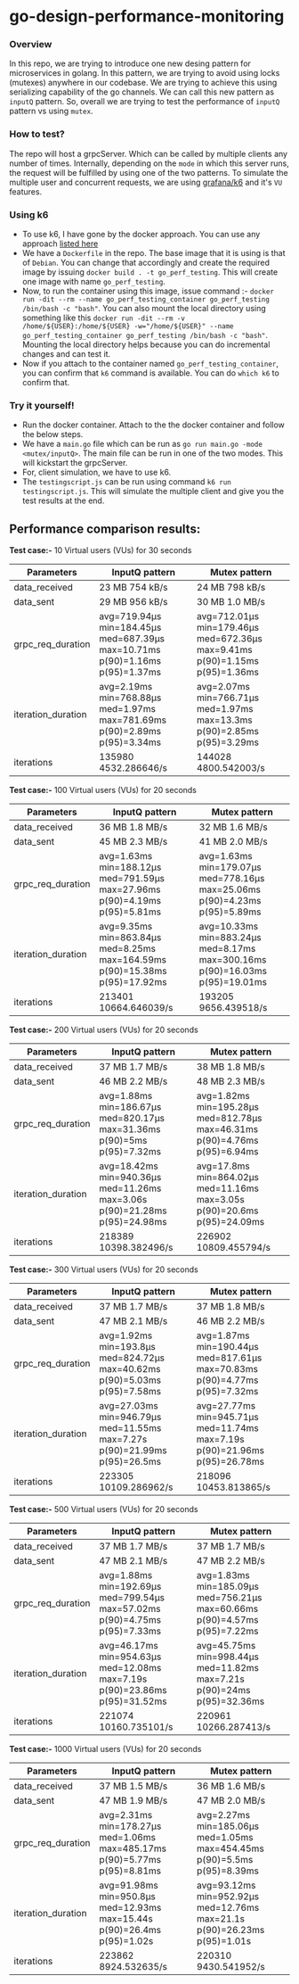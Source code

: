 # go-design-performance-monitoring

### Overview

In this repo, we are trying to introduce one new desing pattern for microservices in golang. In this pattern, we are trying to avoid using locks (mutexes) anywhere in our codebase. We are trying to achieve this using serializing capability of the go channels. We can call this new pattern as `inputQ` pattern. So, overall we are trying to test the performance of `inputQ` pattern vs using `mutex`. 

### How to test?

The repo will host a grpcServer. Which can be called by multiple clients any number of times. Internally, depending on the `mode` in which this server runs, the request will be fulfilled by using one of the two patterns. To simulate the multiple user and concurrent requests, we are using [grafana/k6](https://k6.io/) and it's `VU` features.

### Using k6
* To use k6, I have gone by the docker approach. You can use any approach [listed here](https://k6.io/docs/get-started/installation/)
* We have a `Dockerfile` in the repo. The base image that it is using is that of `Debian`. You can change that accordingly and create the required image by issuing `docker build . -t go_perf_testing`. This will create one image with name `go_perf_testing`.
* Now, to run the container using this image, issue command :- `docker run -dit --rm --name go_perf_testing_container go_perf_testing /bin/bash -c "bash"`. You can also mount the local directory using something like this `docker run -dit --rm -v /home/${USER}:/home/${USER} -w="/home/${USER}" --name go_perf_testing_container go_perf_testing /bin/bash -c "bash"`. Mounting the local directory helps because you can do incremental changes and can test it. 
* Now if you attach to the container named `go_perf_testing_container`, you can confirm that `k6` command is available. You can do `which k6` to confirm that.

### Try it yourself!
* Run the docker container. Attach to the the docker container and follow the below steps.
* We have a `main.go` file which can be run as `go run main.go -mode <mutex/inputQ>`. The main file can be run in one of the two modes. This will kickstart the grpcServer.
* For, client simulation, we have to use k6. 
* The `testingscript.js` can be run using command `k6 run testingscript.js`. This will simulate the multiple client and give you the test results at the end.


## Performance comparison results:

**Test case:-** 10 Virtual users (VUs) for 30 seconds

Parameters          |     InputQ pattern                                                           |        Mutex pattern
-------------       |---------------------------                                                   |---------------------
data_received       |23 MB  754 kB/s                                                               |24 MB  798 kB/s
data_sent           |29 MB  956 kB/s                                                               |30 MB  1.0 MB/s
grpc_req_duration   |avg=719.94µs min=184.45µs med=687.39µs max=10.71ms  p(90)=1.16ms p(95)=1.37ms |avg=712.01µs min=179.46µs med=672.36µs max=9.41ms p(90)=1.15ms p(95)=1.36ms
iteration_duration  |avg=2.19ms   min=768.88µs med=1.97ms   max=781.69ms p(90)=2.89ms p(95)=3.34ms |avg=2.07ms   min=766.71µs med=1.97ms   max=13.3ms p(90)=2.85ms p(95)=3.29ms
iterations          |135980 4532.286646/s                                                          |144028 4800.542003/s


**Test case:-** 100 Virtual users (VUs) for 20 seconds

Parameters          |     InputQ pattern                                                           |        Mutex pattern
-------------       |---------------------------                                                   |---------------------
data_received       |36 MB  1.8 MB/s                                                               |32 MB  1.6 MB/s
data_sent           |45 MB  2.3 MB/s                                                               |41 MB  2.0 MB/s
grpc_req_duration   |avg=1.63ms min=188.12µs med=791.59µs max=27.96ms  p(90)=4.19ms  p(95)=5.81ms  |avg=1.63ms  min=179.07µs med=778.16µs max=25.06ms  p(90)=4.23ms  p(95)=5.89ms
iteration_duration  |avg=9.35ms min=863.84µs med=8.25ms   max=164.59ms p(90)=15.38ms p(95)=17.92ms |avg=10.33ms min=883.24µs med=8.17ms   max=300.16ms p(90)=16.03ms p(95)=19.01ms
iterations          |213401 10664.646039/s                                                         |193205 9656.439518/s

**Test case:-** 200 Virtual users (VUs) for 20 seconds

Parameters          |     InputQ pattern                                                           |        Mutex pattern
-------------       |---------------------------                                                   |---------------------
data_received       |37 MB  1.7 MB/s                                                               |38 MB  1.8 MB/s
data_sent           |46 MB  2.2 MB/s                                                               |48 MB  2.3 MB/s
grpc_req_duration   |avg=1.88ms  min=186.67µs med=820.17µs max=31.36ms p(90)=5ms     p(95)=7.32ms  |avg=1.82ms min=195.28µs med=812.78µs max=46.31ms p(90)=4.76ms p(95)=6.94ms
iteration_duration  |avg=18.42ms min=940.36µs med=11.26ms  max=3.06s   p(90)=21.28ms p(95)=24.98ms |avg=17.8ms min=864.02µs med=11.16ms  max=3.05s   p(90)=20.6ms p(95)=24.09ms
iterations          |218389 10398.382496/s                                                         |226902 10809.455794/s

**Test case:-** 300 Virtual users (VUs) for 20 seconds

Parameters          |     InputQ pattern                                                           |        Mutex pattern
-------------       |---------------------------                                                   |---------------------
data_received       |37 MB  1.7 MB/s                                                               |37 MB  1.8 MB/s
data_sent           |47 MB  2.1 MB/s                                                               |46 MB  2.2 MB/s
grpc_req_duration   |avg=1.92ms  min=193.8µs  med=824.72µs max=40.62ms p(90)=5.03ms  p(95)=7.58ms  |avg=1.87ms  min=190.44µs med=817.61µs max=70.83ms p(90)=4.77ms  p(95)=7.32ms
iteration_duration  |avg=27.03ms min=946.79µs med=11.55ms  max=7.27s   p(90)=21.99ms p(95)=26.5ms  |avg=27.77ms min=945.71µs med=11.74ms  max=7.19s   p(90)=21.96ms p(95)=26.78ms
iterations          |223305 10109.286962/s                                                         |218096 10453.813865/s

**Test case:-** 500 Virtual users (VUs) for 20 seconds

Parameters          |     InputQ pattern                                                           |        Mutex pattern
-------------       |---------------------------                                                   |---------------------
data_received       |37 MB  1.7 MB/s                                                               |37 MB  1.7 MB/s
data_sent           |47 MB  2.1 MB/s                                                               |47 MB  2.2 MB/s
grpc_req_duration   |avg=1.88ms  min=192.69µs med=799.54µs max=57.02ms p(90)=4.75ms  p(95)=7.33ms  |avg=1.83ms  min=185.09µs med=756.21µs max=60.66ms p(90)=4.57ms p(95)=7.22ms
iteration_duration  |avg=46.17ms min=954.63µs med=12.08ms  max=7.19s   p(90)=23.86ms p(95)=31.52ms |avg=45.75ms min=998.44µs med=11.82ms  max=7.21s   p(90)=24ms   p(95)=32.36ms
iterations          |221074 10160.735101/s                                                         |220961 10266.287413/s

**Test case:-** 1000 Virtual users (VUs) for 20 seconds

Parameters          |     InputQ pattern                                                           |        Mutex pattern
-------------       |---------------------------                                                   |---------------------
data_received       |37 MB  1.5 MB/s                                                               |36 MB  1.6 MB/s
data_sent           |47 MB  1.9 MB/s                                                               |47 MB  2.0 MB/s
grpc_req_duration   |avg=2.31ms  min=178.27µs med=1.06ms  max=485.17ms p(90)=5.77ms p(95)=8.81ms   |avg=2.27ms  min=185.06µs med=1.05ms  max=454.45ms p(90)=5.5ms   p(95)=8.39ms
iteration_duration  |avg=91.98ms min=950.8µs  med=12.93ms max=15.44s   p(90)=26.4ms p(95)=1.02s    |avg=93.12ms min=952.92µs med=12.76ms max=21.1s    p(90)=26.23ms p(95)=1.01s
iterations          |223862 8924.532635/s                                                          |220310 9430.541952/s
